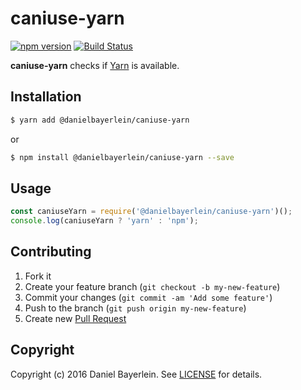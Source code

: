# caniuse-yarn

[![npm version](https://badge.fury.io/js/%40danielbayerlein%2Fcaniuse-yarn.svg)](https://badge.fury.io/js/%40danielbayerlein%2Fcaniuse-yarn)
[![Build Status](https://travis-ci.org/danielbayerlein/caniuse-yarn.svg?branch=master)](https://travis-ci.org/danielbayerlein/caniuse-yarn)

**caniuse-yarn** checks if [Yarn](https://github.com/yarnpkg/yarn) is available.

## Installation

```bash
$ yarn add @danielbayerlein/caniuse-yarn
```

or

```bash
$ npm install @danielbayerlein/caniuse-yarn --save
```

## Usage

```javascript
const caniuseYarn = require('@danielbayerlein/caniuse-yarn')();
console.log(caniuseYarn ? 'yarn' : 'npm');
```

## Contributing

1. Fork it
2. Create your feature branch (`git checkout -b my-new-feature`)
3. Commit your changes (`git commit -am 'Add some feature'`)
4. Push to the branch (`git push origin my-new-feature`)
5. Create new [Pull Request](../../pull/new/master)

## Copyright

Copyright (c) 2016 Daniel Bayerlein. See [LICENSE](./LICENSE.md) for details.
